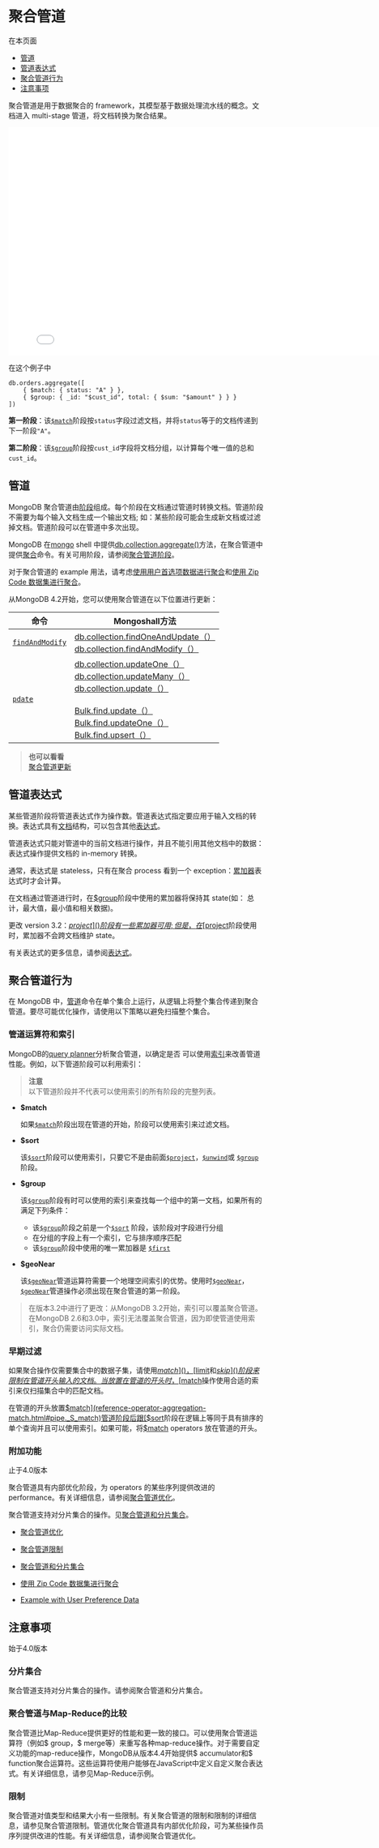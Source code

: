 # [ ](#)聚合管道
[]()

在本页面

*   [管道](#pipeline)
*   [管道表达式](#pipeline-expressions)
*   [聚合管道行为](#aggregation-pipeline-behavior)
*   [注意事项 ](#considerations)

聚合管道是用于数据聚合的 framework，其模型基于数据处理流水线的概念。文档进入 multi-stage 管道，将文档转换为聚合结果。

<iframe 
    height=450 
    width=800 
    src="../../img/docs/Aggregation/agg-pipeline.mp4" 
    frameborder=0 
    allowfullscreen>
</iframe>

在这个例子中

```
db.orders.aggregate([
    { $match: { status: "A" } },
    { $group: { _id: "$cust_id", total: { $sum: "$amount" } } }
])
```

**第一阶段**：该[`$match`]()阶段按`status`字段过滤文档，并将`status`等于的文档传递到下一阶段`"A"`。

**第二阶段**：该[`$group`]()阶段按`cust_id`字段将文档分组，以计算每个唯一值的总和`cust_id`。

[]()

[]()

## <span id="pipeline">管道</span>

MongoDB 聚合管道由[阶段](../Reference/Operators/Aggregation-Pipeline-Stages.md)组成。每个阶段在文档通过管道时转换文档。管道阶段不需要为每个输入文档生成一个输出文档; 如：某些阶段可能会生成新文档或过滤掉文档。管道阶段可以在管道中多次出现。

MongoDB 在[mongo](../docs/Reference/MongoDB-Package-Components/mongo.md) shell 中提供[db.collection.aggregate()](../Reference/mongo-Shell-Methods/Collection-Methods/db-collection-aggregate.md)方法，在聚合管道中提供[聚合](../docs/Reference/Database-Commands/Aggregation-Commands.md)命令。有关可用阶段，请参阅[聚合管道阶段](../Reference/Operators/Aggregation-Pipeline-Stages.md)。

对于聚合管道的 example 用法，请考虑[使用用户首选项数据进行聚合](Aggregation-Pipeline/Example-with-User-Preference-Data.md)和[使用 Zip Code 数据集进行聚合](Aggregation-Pipeline/Example-with-ZIP-Code-Data.md)。

从MongoDB 4.2开始，您可以使用聚合管道在以下位置进行更新：

| 命令                | Mongoshall方法                                               |
| ------------------- | ------------------------------------------------------------ |
| [`findAndModify`]() | [db.collection.findOneAndUpdate（）]()<br />[db.collection.findAndModify（）]() |
| [`pdate`]()         | [db.collection.updateOne（）]()<br />[db.collection.updateMany（）]()<br />[db.collection.update（）]()<br /><br />[Bulk.find.update（）]()<br />[Bulk.find.updateOne（）]()<br />[Bulk.find.upsert（）]() |

> **也可以看看**<br />
> [聚合管道更新]()

[]()

[]()

## <span id="pipeline-expressions">管道表达式</span>

某些管道阶段将管道表达式作为操作数。管道表达式指定要应用于输入文档的转换。表达式具有[文档](../Introduction-to-MongoDB/Documents.md)结构，可以包含其他[表达式](Aggregation-Reference/Aggregation-Pipeline-Quick-Reference.md)。

管道表达式只能对管道中的当前文档进行操作，并且不能引用其他文档中的数据：表达式操作提供文档的 in-memory 转换。

通常，表达式是 stateless，只有在聚合 process 看到一个 exception：[累加器](Aggregation-Reference/Aggregation-Pipeline-Quick-Reference.md)表达式时才会计算。

在文档通过管道进行时，在[$group]()阶段中使用的累加器将保持其 state(如： 总计，最大值，最小值和相关数据)。

更改 version 3.2：[$project]()阶段有一些累加器可用;但是，在[$project]()阶段使用时，累加器不会跨文档维护 state。

有关表达式的更多信息，请参阅[表达式](Aggregation-Reference/Aggregation-Pipeline-Quick-Reference.md)。

[]()

[]()

## <span id="aggregation-pipeline-behavior">聚合管道行为</span>

在 MongoDB 中，[管道]()命令在单个集合上运行，从逻辑上将整个集合传递到聚合管道。要尽可能优化操作，请使用以下策略以避免扫描整个集合。

[]()

[]()

### 管道运算符和索引

MongoDB的[query planner]()分析聚合管道，以确定是否 可以使用[索引](https://docs.mongodb.com/manual/indexes/#indexes)来改善管道性能。例如，以下管道阶段可以利用索引：

> **注意**<br />
> 以下管道阶段并不代表可以使用索引的所有阶段的完整列表。

* **$match**

  如果[`$match`]()阶段出现在管道的开始，阶段可以使用索引来过滤文档。

* **$sort**

  该[`$sort`]()阶段可以使用索引，只要它不是由前面[`$project`]()，[`$unwind`]()或 [`$group`]()阶段。

* **$group**

  该[`$group`]()阶段有时可以使用的索引来查找每一个组中的第一文档，如果所有的满足下列条件：

  * 该[`$group`]()阶段之前是一个[`$sort`]() 阶段，该阶段对字段进行分组
  * 在分组的字段上有一个索引，它与排序顺序匹配
  * 该[`$group`]()阶段中使用的唯一累加器是 [`$first`]()

* **$geoNear**

  该[`$geoNear`]()管道运算符需要一个地理空间索引的优势。使用时[`$geoNear`]()， [`$geoNear`]()管道操作必须出现在聚合管道的第一阶段。

> 在版本3.2中进行了更改：从MongoDB 3.2开始，索引可以覆盖聚合管道。在MongoDB 2.6和3.0中，索引无法覆盖聚合管道，因为即使管道使用索引，聚合仍需要访问实际文档。

[]()

### []()早期过滤

如果聚合操作仅需要集合中的数据子集，请使用[$match]()，[$limit]()和[$skip]()阶段来限制在管道开头输入的文档。当放置在管道的开头时，[$match]()操作使用合适的索引来仅扫描集合中的匹配文档。

在管道的开头放置[$match](reference-operator-aggregation-match.html#pipe._S_match)管道阶段后跟[$sort](reference-operator-aggregation-sort.html#pipe._S_sort)阶段在逻辑上等同于具有排序的单个查询并且可以使用索引。如果可能，将[$match](reference-operator-aggregation-match.html#pipe._S_match) operators 放在管道的开头。

[]()

### 附加功能
止于4.0版本

聚合管道具有内部优化阶段，为 operators 的某些序列提供改进的 performance。有关详细信息，请参阅[聚合管道优化](Aggregation-Pipeline/Aggregation-Pipeline-Optimization.md)。

聚合管道支持对分片集合的操作。见[聚合管道和分片集合](Aggregation-Pipeline/Aggregation-Pipeline-and-Sharded-Collections.md)。

*   [聚合管道优化](Aggregation-Pipeline/Aggregation-Pipeline-Optimization.md)

*   [聚合管道限制](Aggregation-Pipeline/Aggregation-Pipeline-Limits.md)

*   [聚合管道和分片集合](Aggregation-Pipeline/Aggregation-Pipeline-and-Sharded-Collections.md)

*   [使用 Zip Code 数据集进行聚合](Aggregation-Pipeline/Example-with-ZIP-Code-Data.md)

*   [Example with User Preference Data](Aggregation-Pipeline/Example-with-User-Preference-Data.md)

## <span id="considerations">注意事项</span>
始于4.0版本

### 分片集合
聚合管道支持对分片集合的操作。请参阅聚合管道和分片集合。  
### 聚合管道与Map-Reduce的比较
聚合管道比Map-Reduce提供更好的性能和更一致的接口。可以使用聚合管道运算符（例如$ group，$ merge等）来重写各种map-reduce操作。对于需要自定义功能的map-reduce操作，MongoDB从版本4.4开始提供$ accumulator和$ function聚合运算符。这些运算符使用户能够在JavaScript中定义自定义聚合表达式。有关详细信息，请参见Map-Reduce示例。
### 限制
聚合管道对值类型和结果大小有一些限制。有关聚合管道的限制和限制的详细信息，请参见聚合管道限制。管道优化聚合管道具有内部优化阶段，可为某些操作员序列提供改进的性能。有关详细信息，请参阅聚合管道优化。
